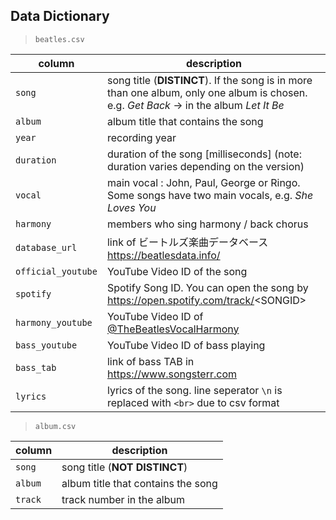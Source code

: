 ## Data Dictionary

> `beatles.csv`

|column|description|
|-|-|
|`song`|song title (**DISTINCT**). If the song is in more than one album, only one album is chosen. e.g. _Get Back_ -> in the album _Let It Be_  |
|`album`|album title that contains the song|
|`year`|recording year|
|`duration`|duration of the song [milliseconds] (note: duration varies depending on the version)|
|`vocal`|main vocal : John, Paul, George or Ringo. Some songs have two main vocals, e.g. _She Loves You_|
|`harmony`|members who sing harmony / back chorus|
|`database_url`|link of ビートルズ楽曲データベース https://beatlesdata.info/|
|`official_youtube`|YouTube Video ID of the song|
|`spotify`|Spotify Song ID. You can open the song by https://open.spotify.com/track/<SONGID\>|
|`harmony_youtube`|YouTube Video ID of [@TheBeatlesVocalHarmony](https://www.youtube.com/@TheBeatlesVocalHarmony) |
|`bass_youtube`|YouTube Video ID of bass playing|
|`bass_tab`|link of bass TAB in https://www.songsterr.com |
|`lyrics`|lyrics of the song. line seperator `\n` is replaced with `<br>` due to csv format|

> `album.csv`

|column|description|
|-|-|
|`song`|song title (**NOT DISTINCT**)|
|`album`|album title that contains the song|
|`track`|track number in the album|